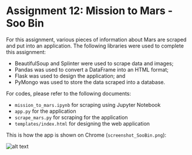 # Assignment 12: Mission to Mars - Soo Bin
For this assignment, various pieces of information about Mars are scraped and put into an application. The following libraries were used to complete this assignment:

* BeautifulSoup and Splinter were used to scrape data and images;
* Pandas was used to convert a DataFrame into an HTML format;
* Flask was used to design the application; and
* PyMongo was used to store the data scraped into a database.

For codes, please refer to the following documents:

* `mission_to_mars.ipynb` for scraping using Jupyter Notebook
* `app.py` for the application
* `scrape_mars.py` for scraping for the application
* `templates/index.html` for designing the web application

This is how the app is shown on Chrome (`screenshot_SooBin.png`):

![alt text](screenshot_SooBin.png)
